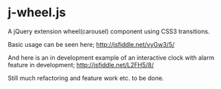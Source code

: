 j-wheel.js
============

A jQuery extension wheel(carousel) component using CSS3 transitions.

Basic usage can be seen here; http://jsfiddle.net/vyGw3/5/

And here is an in development example of an interactive clock with alarm feature in development; http://jsfiddle.net/L2FH5/8/

Still much refactoring and feature work etc. to be done.
